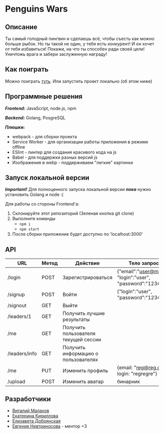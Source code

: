 # Penguins Wars

## Описание
Ты самый голодный пингвин и сделаешь всё, чтобы съесть как можно больше рыбок. 
Но ты такой не один, у тебя есть конкурент! И он хочет от тебя избавиться! 
Покажи, на что ты способен ради своей цели! Уничтожь врага и забери заслуженную награду!

## Как поиграть
Можно поиграть [туть](https://penguin-wars.sytes.pro). 
Или запустить проект локально (об этом ниже)

## Программные решения
***Frontend:*** JavaScript, node.js, npm

***Backend:*** Golang, PosgreSQL

***Плюшки:*** 

- webpack - для сборки проекта 
- Service Worker - для организации работы приложения в режиме offline
- ESlint - линтер для создания красивого кода на js
- Babel - для поддержки разных версий js
- Изображения в webp - поддерживаем "легкие" картинки

## Запуск локальной версии
***Important!*** Для полноценного запуска локальной версии ***пока*** нужно установить Golang и node :(

Для работы со стороны Frontend'a:
1. Склонируйте этот репозиторий (Зеленая кнопка git clone)
1. Выполните команды
    - ```npm i```
    - ```npm start```
1. После сборки приложение будет доступно по 'localhost:3000'

## API

| URL  |  Метод | Действие  |  Тело запроса |  Тело ответа |
|---|---|---|---|---|
| /login   | POST  | Зарегистрироваться  |  {"email":"user@mail.ru", "login":"user", "password":"12345"} |   |
|  /signup   |  POST | Войти  | {"login":"user", "password":"12345"}  |   |
|  /signout |  GET |  Выйти |   | {"status": "successfully signed out"}    |
|  /leaders/1 | GET | Получить лучшие результаты |   | {"results":[\{\"login": "user","score": 777,\},\{\"login": "user2","score": 228,\}\]} |
|  /me | GET | Получить пользователя текущей сессии |   |  {"login":"regregreg","email":"reg@reg.com","lastVisit":"","score":0,"avatarUrl":"http://localhost:8081/data/Default.png","count":0}  |
|/leaders/info| GET|Получить информацию о пользователях||{"count":5,"usersOnPage":3}|
|/me| PUT| Изменить профиль | {email: "reg@reg.com", login: "regregre"}|{"login":"regregre","email":"reg@reg.com","score":0,"avatarUrl":"http://localhost:8081/data/Default.png","count":0}|
|/upload  | POST| Изменить аватар| бинарник||

## Разработчики
- [Виталий Малахов](https://github.com/iamfrommoscow)
- [Екатерина Кириллова](https://github.com/K1ola)
- [Елизавета Добрянская](https://github.com/Betchika99)
- [Евгения Невтриносова](https://github.com/EvgeniaNevtrinosova) - ментор <3